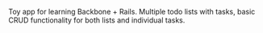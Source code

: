 Toy app for learning Backbone + Rails. Multiple todo lists with tasks, basic CRUD functionality for both lists and individual tasks.
